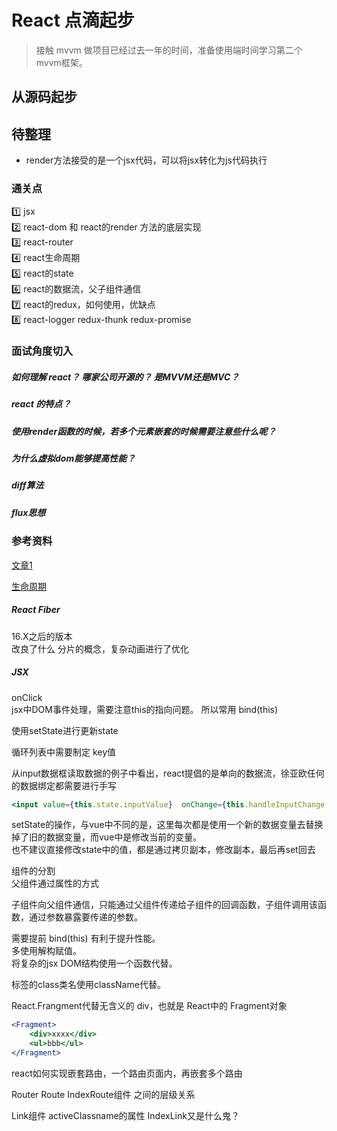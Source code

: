 # React 点滴起步
> 接触 mvvm 做项目已经过去一年的时间，准备使用端时间学习第二个mvvm框架。

## 从源码起步

## 待整理
*  render方法接受的是一个jsx代码，可以将jsx转化为js代码执行   



### 通关点   
1️⃣ jsx   
2️⃣ react-dom 和 react的render 方法的底层实现       
3️⃣ react-router   
4️⃣ react生命周期     
5️⃣ react的state    
6️⃣ react的数据流，父子组件通信       
7️⃣ react的redux，如何使用，优缺点    
8️⃣ react-logger   redux-thunk   redux-promise          

### 面试角度切入  
##### 如何理解 react？ 哪家公司开源的？  是MVVM还是MVC？  

##### react 的特点？     

##### 使用render函数的时候，若多个元素嵌套的时候需要注意些什么呢？     


##### 为什么虚拟dom能够提高性能？  

##### diff算法

##### flux思想   

### 参考资料  
[文章1](http://www.cnblogs.com/cangqinglang/p/9188466.html)  

[生命周期](https://segmentfault.com/a/1190000004168886?utm_source=tag-newest)   



##### React Fiber 
16.X之后的版本      
改良了什么
分片的概念，复杂动画进行了优化    


##### JSX
onClick   
jsx中DOM事件处理，需要注意this的指向问题。 所以常用 bind(this)  

使用setState进行更新state

循环列表中需要制定 key值    

从input数据框读取数据的例子中看出，react提倡的是单向的数据流，徐亚欧任何的数据绑定都需要进行手写   
```jsx
<input value={this.state.inputValue}  onChange={this.handleInputChange.bind(this)}>
```

setState的操作，与vue中不同的是，这里每次都是使用一个新的数据变量去替换掉了旧的数据变量，而vue中是修改当前的变量。    
也不建议直接修改state中的值，都是通过拷贝副本，修改副本，最后再set回去     

组件的分割     
父组件通过属性的方式     

子组件向父组件通信，只能通过父组件传递给子组件的回调函数，子组件调用该函数，通过参数暴露要传递的参数。

需要提前 bind(this) 有利于提升性能。   
多使用解构赋值。      
将复杂的jsx DOM结构使用一个函数代替。    

标签的class类名使用className代替。     

React.Frangment代替无含义的 div，也就是 React中的 Fragment对象
```jsx
<Fragment> 
    <div>xxxx</div>
    <ul>bbb</ul>
</Fragment>
```

react如何实现嵌套路由，一个路由页面内，再嵌套多个路由   


Router Route IndexRoute组件 之间的层级关系   

Link组件 activeClassname的属性    IndexLink又是什么鬼？ 